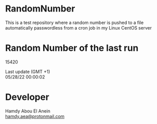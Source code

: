 # RandomNumber    
This is a test repository where a random number is pushed to a file automatically passwordless from a cron job in my Linux CentOS server    
# Random Number of the last run   
15420
      
Last update (GMT +1)    
05/28/22 00:00:02
# Developer    
Hamdy Abou El Anein   
hamdy.aea@protonmail.com

